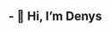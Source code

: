 ## - 👋 Hi, I’m Denys

<!---
denys-karakuta/denys-karakuta is a ✨ special ✨ repository because its `README.md` (this file) appears on your GitHub profile.
You can click the Preview link to take a look at your changes.
--->
